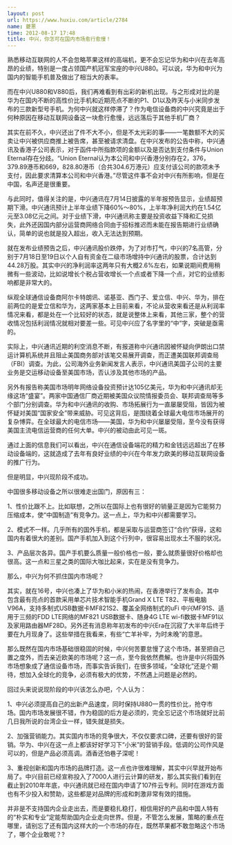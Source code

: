 ```yaml
---
layout: post
url: https://www.huxiu.com/article/2784
name: 夔蒽
time: 2012-08-17 17:48
title: 中兴，你怎可在国内市场愈行愈慢！
---
```

熟悉移动互联网的人不会忽略苹果这样的高端机，更不会忘记华为和中兴在去年高昂的业绩，特别是一度占领国产机冠军宝座的中兴U880。可以说，华为和中兴为国内的智能手机普及做出了相当大的表率。

而在中兴U880和V880后，我们再难看到有出彩的新机出现。与之形成对比的是华为在国内不断的高性价比手机和近期亮点不断的P1、D1以及昨天与小米同步发布的三款新型号手机。为何中兴就这样停滞了？作为电信设备商的中兴究竟是出于何种原因在移动互联网设备这一块愈行愈慢，远远落后于其他手机厂商？

其实在前不久，中兴还出了件不大不小，但是不太光彩的事——一笔数额不大的买卖让中兴被供应商推上被告席，甚至被请求清盘。在中兴发布的公告中称，中兴通讯及香港子公司表示，对于函件中所指款项的金额以及是否达到支付条件与Union Eternal存在分歧。“Union Eternal认为本公司和中兴香港分别存在2，376，379.89港币和669，828.80港币（合共304.6万港元）应支付该公司的款项未予支付，因此要求清算本公司和中兴香港。”尽管这件事不会对中兴有所影响，但是在中国，名声还是很重要。

与此同时，值得关注的是，中兴通讯在7月14日披露的半年报预告显示，业绩超预期下滑。中兴通讯预计上半年业绩下降60%～80%，上半年净利润大约在1.54亿元至3.08亿元之间。对于业绩下滑，中兴通讯称主要是投资收益下降和汇兑损失，此外还因国内部分运营商网络合同由于招标推迟而未能在报告期进行业绩确认，简单的说也就是投入超出，收入无法达到预期。

就在发布业绩预告之后，中兴通讯股价跌停，为了对市打气，中兴的7名高管，分别于7月18日至19日以个人自有资金在二级市场增持中兴通讯的股票，合计达到44.28万股。其实中兴的净利润率这两年只有大概2.6%左右，如果说期间费用稍微有一些波动，比如说增长个税占营收增长一个点或者下降一个点，对它的业绩影响都是非常大的。

纵观全球通信设备商阿尔卡特朗讯、诺基亚、西门子、爱立信、中兴、华为，排在前两位的是爱立信和华为，这两家基本上目前来看，不论从营收来看还是从利润率情况来看，都是处在一个比较好的状态，就是说整体上来看，其他三家，整个的营收情况包括利润情况就相对要差一些。可见中兴应了名字里的“中”字，突破是亟需的。

实际上，中兴通讯近期的利空消息不断，有报道称中兴通讯因被怀疑向伊朗出口禁运计算机系统并且阻止美国商务部对该笔交易展开调查，而正遭美国联邦调查局（FBI）调查。为此，公司海外业务新闻发言人表示，中兴通讯美国子公司的主要业务是交运移动设备至美国市场，否认涉及其他市场的产品。

另外有报告称美国市场明年网络设备投资预计达105亿美元，华为和中兴通讯却无缘这场“盛宴”。两家中国通信厂商近期被美国众议院情报委员会、联邦调查局等多个部门分别调查。华为和中兴通讯的收购、市场拓展行为一直屡屡受阻，皆因为被怀疑对美国“国家安全”带来威胁。可见这背后，是围绕着全球最大电信市场展开的复杂博弈。在全球最大的电信市场——美国，华为和中兴屡屡受阻，至今没有获得美国主流电信运营商的任何大单。中兴的被动由此可见一斑。

通过上面的信息我们可以看出，中兴在通信设备端花的精力和金钱远远超出了在移动设备端的，这就造成了去年有良好业绩的中兴在今年发力欧美的移动互联网设备的推广行为。

但是明显，中兴现阶段不成功。

中国很多移动设备之所以很难走出国门，原因有三：

1、性价比跟不上。比如联想，之所以在国际上也有很好的销量正是因为它能努力压缩成本，使“中国制造”有竞争力。这一点上，华为和中兴都需要学习。

2、模式不一样。几乎所有的国外手机，都是采取与运营商签订“合约”获得，这和国内有着很大的差别。国产手机加入到这个行列中，很容易出现水土不服的状况。

3、产品层次各异。国产手机要么质量一般价格也一般，要么就质量很好价格却也很高。这一点和三星之类的国际大咖比起来，实在是没有竞争力。

那么，中兴为何不抓住国内市场呢？

其实，就在16号，中兴也凑上了华为和小米的热闹，在香港举行了发布会。其中包含最有亮点的首款采用单芯片技术智能手机Grand X LTE T82、平板电脑V96A，支持多制式USB数据卡MF821S2、覆盖全网络制式的uFi 中兴MF91S、适用于三频的FDD LTE网络的MF821 USB数据卡、随身4G LTE wi-fi数据卡MF91以及家用路由器MF28D。另外还有消息称年初发布的中兴Era在沉寂了大半年后终于要在九月现身了。这些举措在我看来，有些“亡羊补牢，为时未晚”的意思。

那么既然在国内市场基础很稳固的时候，中兴何苦要怠慢了这个市场，甚至把自己置之度外，而去亲近欧美的市场呢？这一点，至今我依然费解。也许是中兴将国外市场想象成了通信设备市场，而事实告诉我们，在很多领域，“全球化”还是个期待，想加入全球化的竞争，必须有极大的优势，不然遇上问题是必然的。

回过头来说说现阶段的中兴该怎么办吧，个人认为：

1、中兴必须提高自己的出新产品速度，同时保持U880一贯的性价比，抢夺市场。国内市场发展很不错，作为稳固的后方是必须的，完全忘记这个市场就好比前几日我所说的台湾企业一样，错失就是损失。

2、加强营销能力。其实国内市场的竞争很大，不仅仅要求口碑，还要有很好的营销。华为、中兴在这一点上都该好好学习下“小米”的营销手段。低调的公司作风是可以的，但是产品必须高调。酒香还怕巷子深呢！

3、重视创新和国内市场的品牌打造。这一点也许很难理解，其实中兴早就开始布局了。中兴目前已经宣称投入了7000人进行云计算的研发，那么其实我们看到在截止到2010年年底，中兴通讯就已经在国内申请了107件云专利。同时在游戏方面也有不少投入和赞助，这些都是对品牌的形成和刺激非常有效的措施。

并非是不支持国内企业走出去，而是要稳扎稳打，相信用好的产品和中国人特有的“朴实和专业”定能帮助国内企业走向世界。但是，不管怎么发展，策略的重点在哪里，请别忘了还有国内这样大的一个市场的存在，既然苹果都不敢忽略这个市场了，哪个企业敢呢？?

